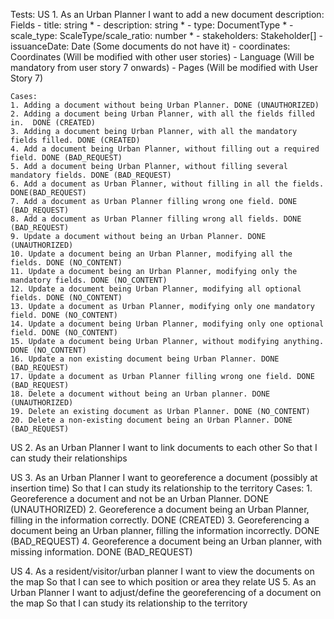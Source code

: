 Tests:
US 1. As an Urban Planner I want to add a new document description:
    Fields 
    - title: string *
    - description: string *
    - type: DocumentType *
    - scale_type: ScaleType/scale_ratio: number *
    - stakeholders: Stakeholder[]
    - issuanceDate: Date (Some documents do not have it)
    - coordinates: Coordinates (Will be modified with other user stories)
    - Language (Will be mandatory from user story 7 onwards)
    - Pages (Will be modified with User Story 7)

    Cases:
    1. Adding a document without being Urban Planner. DONE (UNAUTHORIZED)
    2. Adding a document being Urban Planner, with all the fields filled in.  DONE (CREATED)
    3. Adding a document being Urban Planner, with all the mandatory fields filled. DONE (CREATED)
    4. Add a document being Urban Planner, without filling out a required field. DONE (BAD_REQUEST)
    5. Add a document being Urban Planner, without filling several mandatory fields. DONE (BAD_REQUEST)
    6. Add a document as Urban Planner, without filling in all the fields. DONE(BAD_REQUEST)
    7. Add a document as Urban Planner filling wrong one field. DONE (BAD_REQUEST)
    8. Add a document as Urban Planner filling wrong all fields. DONE (BAD_REQUEST)
    9. Update a document without being an Urban Planner. DONE (UNAUTHORIZED)
    10. Update a document being an Urban Planner, modifying all the fields. DONE (NO_CONTENT)
    11. Update a document being an Urban Planner, modifying only the mandatory fields. DONE (NO_CONTENT)
    12. Update a document being Urban Planner, modifying all optional fields. DONE (NO_CONTENT)
    13. Update a document as Urban Planner, modifying only one mandatory field. DONE (NO_CONTENT)
    14. Update a document being Urban Planner, modifying only one optional field. DONE (NO_CONTENT)
    15. Update a document being Urban Planner, without modifying anything. DONE (NO_CONTENT)
    16. Update a non existing document being Urban Planner. DONE (BAD_REQUEST)
    17. Update a document as Urban Planner filling wrong one field. DONE (BAD_REQUEST)
    18. Delete a document without being an Urban planner. DONE (UNAUTHORIZED)
    19. Delete an existing document as Urban Planner. DONE (NO_CONTENT)
    20. Delete a non-existing document being an Urban Planner. DONE (BAD_REQUEST)

US 2. As an Urban Planner I want to link documents to each other So that I can study their relationships

US 3. As an Urban Planner I want to georeference a document (possibly at insertion time) So that I can study its relationship to the territory 
    Cases:
    1. Georeference a document and not be an Urban Planner. DONE (UNAUTHORIZED)
    2. Georeference a document being an Urban Planner, filling in the information correctly. DONE (CREATED)
    3. Georeferencing a document being an Urban planner, filling the information incorrectly. DONE (BAD_REQUEST)
    4. Georeference a document being an Urban planner, with missing information. DONE (BAD_REQUEST)

US 4. As a resident/visitor/urban planner I want to view the documents on the map So that I can see to which position or area they relate 
US 5. As an Urban Planner I want to adjust/define the georeferencing of a document on the map So that I can study its relationship to the territory